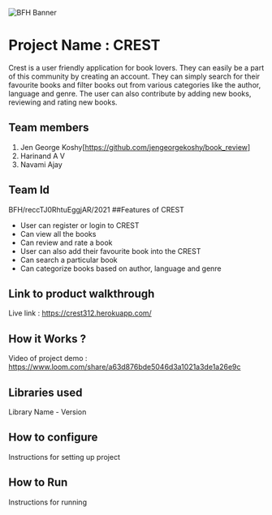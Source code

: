 ![BFH Banner](https://trello-attachments.s3.amazonaws.com/542e9c6316504d5797afbfb9/542e9c6316504d5797afbfc1/39dee8d993841943b5723510ce663233/Frame_19.png)
# Project Name : CREST
Crest is a user friendly application for book lovers. They can easily be a part of this community by creating an account. They can simply search for their favourite books and filter books out
from various categories like the author, language and genre. The user can also contribute by adding new books, reviewing and rating new books.
## Team members
1. Jen George Koshy[https://github.com/jengeorgekoshy/book_review]
2. Harinand A V
3. Navami Ajay

## Team Id
BFH/reccTJ0RhtuEggjAR/2021
##Features of CREST
* User can register or login to CREST
* Can view all the books
* Can review and rate a book
* User can also add their favourite book into the CREST
* Can search a particular book
* Can categorize books based on author, language and genre
## Link to product walkthrough
Live link : https://crest312.herokuapp.com/
## How it Works ?
Video of project demo : https://www.loom.com/share/a63d876bde5046d3a1021a3de1a26e9c
## Libraries used
Library Name - Version
## How to configure
Instructions for setting up project
## How to Run
Instructions for running
